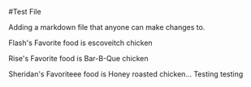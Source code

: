 #Test File

Adding a markdown file that anyone can make changes to. 

Flash's Favorite food is escoveitch chicken

Rise's Favorite food is Bar-B-Que chicken

Sheridan's Favoriteee food is Honey roasted chicken... Testing testing   
